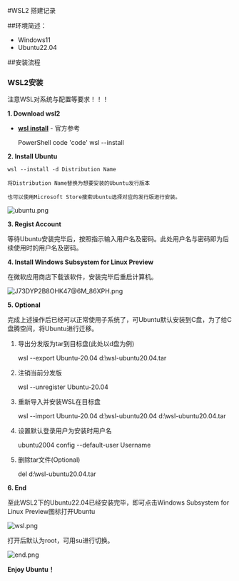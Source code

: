 #WSL2 搭建记录

##环境简述：
- Windows11
- Ubuntu22.04

##安装流程
### WSL2安装
注意WSL对系统与配置等要求！！！

**1. Download wsl2**
- __[wsl install](https://docs.microsoft.com/zh-cn/windows/wsl/install)__ - 官方参考

    PowerShell code 'code'
    wsl --install


**2. Install Ubuntu**
    
    wsl --install -d Distribution Name

    将Distribution Name替换为想要安装的Ubuntu发行版本

    也可以使用Microsoft Store搜索Ubuntu选择对应的发行版进行安装。  

![ubuntu.png](https://s2.loli.net/2022/08/17/xtD7ZlynJORmNa4.png)

**3. Regist Account**


等待Ubuntu安装完毕后，按照指示输入用户名及密码。此处用户名与密码即为后续使用时的用户名及密码。

**4. Install Windows Subsystem for Linux Preview**

在微软应用商店下载该软件，安装完毕后重启计算机。

![J73DYP2B8OHK47@6M_86XPH.png](https://s2.loli.net/2022/08/17/ATzgXDV6tRE9aHe.png)


**5. Optional**

完成上述操作后已经可以正常使用子系统了，可Ubuntu默认安装到C盘，为了给C盘腾空间，将Ubuntu进行迁移。

1. 导出分发版为tar到目标盘(此处以d盘为例)

    wsl --export Ubuntu-20.04 d:\wsl-ubuntu20.04.tar

2. 注销当前分发版

    wsl --unregister Ubuntu-20.04

3. 重新导入并安装WSL在目标盘

    wsl --import Ubuntu-20.04 d:\wsl-ubuntu20.04 d:\wsl-ubuntu20.04.tar

4. 设置默认登录用户为安装时用户名

    ubuntu2004 config --default-user Username

5. 删除tar文件(Optional)

    del d:\wsl-ubuntu20.04.tar

**6. End**

至此WSL2下的Ubuntu22.04已经安装完毕，即可点击Windows Subsystem for Linux Preview图标打开Ubuntu

![wsl.png](https://s2.loli.net/2022/08/17/DBHGUjrRpsvq7TQ.png)

打开后默认为root，可用su进行切换。

![end.png](https://s2.loli.net/2022/08/17/zncFOQ2uvSJW8Re.png)

**Enjoy Ubuntu！**